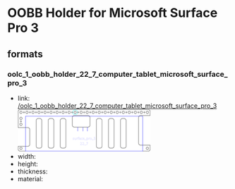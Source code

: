 # OOBB Holder for Microsoft Surface Pro 3


## formats

### oolc_1_oobb_holder_22_7_computer_tablet_microsoft_surface_pro_3
* link: [/oolc_1_oobb_holder_22_7_computer_tablet_microsoft_surface_pro_3](oolc_1_oobb_holder_22_7_computer_tablet_microsoft_surface_pro_3)  
![](oolc_1_oobb_holder_22_7_computer_tablet_microsoft_surface_pro_3/working_300.png)  
* width:   
* height:   
* thickness:   
* material:   
 
